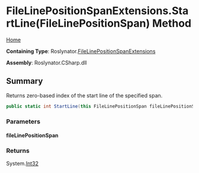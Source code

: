 <a name="_top"></a>

# FileLinePositionSpanExtensions\.StartLine\(FileLinePositionSpan\) Method

[Home](../../../README.md#_top)

**Containing Type**: Roslynator\.[FileLinePositionSpanExtensions](../README.md#_top)

**Assembly**: Roslynator\.CSharp\.dll

## Summary

Returns zero\-based index of the start line of the specified span\.

```csharp
public static int StartLine(this FileLinePositionSpan fileLinePositionSpan)
```

### Parameters

#### fileLinePositionSpan

### Returns

System\.[Int32](https://docs.microsoft.com/en-us/dotnet/api/system.int32)

